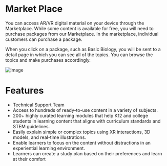 # Market Place

You can access AR/VR digital material on your device through the Marketplace. While some content is available for free, you will need to purchase packages from our Marketplace. In the marketplace, individual customers can purchase a package.

When you click on a package, such as Basic Biology, you will be sent to a detail page in which you can see all of the topics. You can browse the topics and make purchases accordingly.



![image](https://user-images.githubusercontent.com/105265661/167795004-d47f3b53-cdb8-491b-979c-447564baaa1e.png)


# Features
- Technical Support Team
- Access to hundreds of ready-to-use content in a variety of subjects.
- 200+ highly curated learning modules that help K12 and college students in learning content that aligns with curriculum standards and STEM guidelines.
- Easily explain simple or complex topics using XR interactions, 3D models, and real-time illustrations.
- Enable learners to focus on the content without distractions in an experiential learning environment.
- Learners can create a study plan based on their preferences and learn at their comfort



